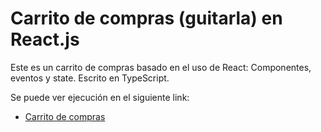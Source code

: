 # Carrito de compras (guitarla) en React.js

Este es un carrito de compras basado en el uso de React: Componentes, eventos y state. Escrito en TypeScript.

Se puede ver ejecución en el siguiente link:

- [Carrito de compras](https://guitarla-rzp.netlify.app/)
